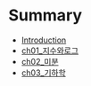 # Summary

* [Introduction](README.md)
* [ch01\_지수와로그](ch01c9c0-c218-c640-b85c-adf8.md)
* [ch02\_미분](ch02bbf8-bd84.md)
* [ch03\_기하학](ch03ae30-d558-d559.md)

